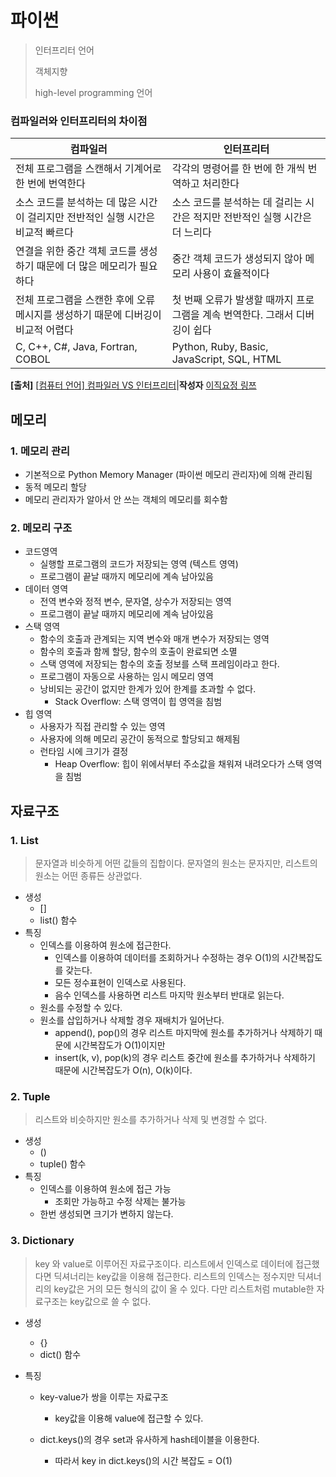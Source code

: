 # 파이썬 

> 인터프리터 언어
>
> 객체지향
>
> high-level programming 언어



### 컴파일러와 인터프리터의 차이점

| 컴파일러                                                     | 인터프리터                                                   |
| ------------------------------------------------------------ | ------------------------------------------------------------ |
| 전체 프로그램을 스캔해서 기계어로 한 번에 번역한다           | 각각의 명령어를 한 번에 한 개씩 번역하고 처리한다            |
| 소스 코드를 분석하는 데 많은 시간이 걸리지만 전반적인 실행 시간은 비교적 빠르다 | 소스 코드를 분석하는 데 걸리는 시간은 적지만 전반적인 실행 시간은 더 느리다 |
| 연결을 위한 중간 객체 코드를 생성하기 때문에 더 많은 메모리가 필요하다 | 중간 객체 코드가 생성되지 않아 메모리 사용이 효율적이다      |
| 전체 프로그램을 스캔한 후에 오류 메시지를 생성하기 때문에 디버깅이 비교적 어렵다 | 첫 번째 오류가 발생할 때까지 프로그램을 계속 번역한다. 그래서 디버깅이 쉽다 |
| C, C++, C#, Java, Fortran, COBOL                             | Python, Ruby, Basic, JavaScript, SQL, HTML                   |

**[출처]** [[컴퓨터 언어\] 컴파일러 VS 인터프리터](https://blog.naver.com/pyj721aa/221629795059)|**작성자** [이직요정 링쯔](https://blog.naver.com/pyj721aa)





## 메모리

### 1. 메모리 관리

- 기본적으로 Python Memory Manager (파이썬 메모리 관리자)에 의해 관리됨
- 동적 메모리 할당
- 메모리 관리자가 알아서 안 쓰는 객체의 메모리를 회수함



### 2. 메모리 구조

- 코드영역
  - 실행할 프로그램의 코드가 저장되는 영역 (텍스트 영역)
  - 프로그램이 끝날 때까지 메모리에 계속 남아있음
- 데이터 영역
  - 전역 변수와 정적 변수, 문자열, 상수가 저장되는 영역
  - 프로그램이 끝날 때까지 메모리에 계속 남아있음
- 스택 영역
  - 함수의 호출과 관계되는 지역 변수와 매개 변수가 저장되는 영역
  - 함수의 호출과 함께 할당, 함수의 호출이 완료되면 소멸
  - 스택 영역에 저장되는 함수의 호출 정보를 스택 프레임이라고 한다.
  - 프로그램이 자동으로 사용하는 임시 메모리 영역
  - 낭비되는 공간이 없지만 한계가 있어 한계를 초과할 수 없다.
    - Stack Overflow:  스택 영역이 힙 영역을 침범
- 힙 영역
  - 사용자가 직접 관리할 수 있는 영역
  - 사용자에 의해 메모리 공간이 동적으로 할당되고 해제됨
  - 런타임 시에 크기가 결정
    - Heap Overflow: 힙이 위에서부터 주소값을 채워져 내려오다가 스택 영역을 침범



## 자료구조

### 1. List

> 문자열과 비슷하게 어떤 값들의 집합이다. 문자열의 원소는 문자지만, 리스트의 원소는 어떤 종류든 상관없다.

- 생성
  - []
  - list() 함수
- 특징
  - 인덱스를 이용하여 원소에 접근한다.
    - 인덱스를 이용하여 데이터를 조회하거나 수정하는 경우 O(1)의 시간복잡도를 갖는다.
    - 모든 정수표현이 인덱스로 사용된다.
    - 음수 인덱스를 사용하면 리스트 마지막 원소부터 반대로 읽는다.
  - 원소를 수정할 수 있다.
  - 원소를 삽입하거나 삭제할 경우 재배치가 일어난다.
    - append(), pop()의 경우 리스트 마지막에 원소를 추가하거나 삭제하기 때문에 시간복잡도가 O(1)이지만
    - insert(k, v), pop(k)의 경우 리스트 중간에 원소를 추가하거나 삭제하기 때문에 시간복잡도가 O(n), O(k)이다.



### 2. Tuple

> 리스트와 비슷하지만 원소를 추가하거나 삭제 및 변경할 수 없다.

- 생성
  - ()
  - tuple() 함수
- 특징
  - 인덱스를 이용하여 원소에 접근 가능
    - 조회만 가능하고 수정 삭제는 불가능
  - 한번 생성되면 크기가 변하지 않는다.



### 3. Dictionary

> key 와 value로 이루어진 자료구조이다. 리스트에서 인덱스로 데이터에 접근했다면 딕셔너리는 key값을 이용해 접근한다. 리스트의 인덱스는 정수지만 딕셔너리의 key값은 거의 모든 형식의 값이 올 수 있다. 다만 리스트처럼 mutable한 자료구조는 key값으로 쓸 수 없다.

- 생성

  - {}
  - dict() 함수

- 특징

  - key-value가 쌍을 이루는 자료구조

    - key값을 이용해 value에 접근할 수 있다.

  - dict.keys()의 경우 set과 유사하게 hash테이블을 이용한다.

    - 따라서 key in dict.keys()의 시간 복잡도 = O(1)

    


